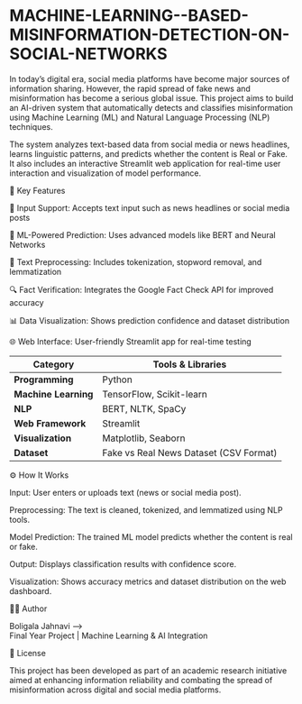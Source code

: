 # MACHINE-LEARNING--BASED-MISINFORMATION-DETECTION-ON-SOCIAL-NETWORKS

In today’s digital era, social media platforms have become major sources of information sharing. However, the rapid spread of fake news and misinformation has become a serious global issue. This project aims to build an AI-driven system that automatically detects and classifies misinformation using Machine Learning (ML) and Natural Language Processing (NLP) techniques.

The system analyzes text-based data from social media or news headlines, learns linguistic patterns, and predicts whether the content is Real or Fake. It also includes an interactive Streamlit web application for real-time user interaction and visualization of model performance.


🚀 Key Features

📰 Input Support: Accepts text input such as news headlines or social media posts

🤖 ML-Powered Prediction: Uses advanced models like BERT and Neural Networks

🧹 Text Preprocessing: Includes tokenization, stopword removal, and lemmatization

🔍 Fact Verification: Integrates the Google Fact Check API for improved accuracy

📊 Data Visualization: Shows prediction confidence and dataset distribution

🌐 Web Interface: User-friendly Streamlit app for real-time testing


| Category             | Tools & Libraries                      |
| -------------------- | -------------------------------------- |
| **Programming**      | Python                                 |
| **Machine Learning** | TensorFlow, Scikit-learn               |
| **NLP**              | BERT, NLTK, SpaCy                      |
| **Web Framework**    | Streamlit                              |
| **Visualization**    | Matplotlib, Seaborn                    |
| **Dataset**          | Fake vs Real News Dataset (CSV Format) |



⚙️ How It Works

Input: User enters or uploads text (news or social media post).

Preprocessing: The text is cleaned, tokenized, and lemmatized using NLP tools.

Model Prediction: The trained ML model predicts whether the content is real or fake.

Output: Displays classification results with confidence score.

Visualization: Shows accuracy metrics and dataset distribution on the web dashboard.


👩‍💻 Author

Boligala Jahnavi  -->  
Final Year Project | Machine Learning & AI Integration


📄 License

This project has been developed as part of an academic research initiative aimed at enhancing information reliability and combating the spread of misinformation across digital and social media platforms.
